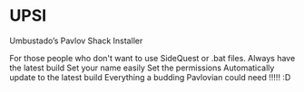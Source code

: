 # UPSI
Umbustado’s Pavlov Shack Installer

For those people who don't want to use SideQuest or .bat files.
Always have the latest build
Set your name easily
Set the permissions
Automatically update to the latest build
Everything a budding Pavlovian could need !!!!! :D
